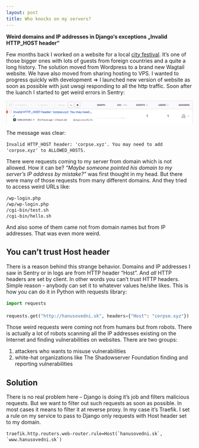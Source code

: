 ```yaml
---
layout: post
title: Who knocks on my servers?
---
```


**Weird domains and IP addresses in Django‘s exceptions „Invalid HTTP_HOST header“**

Few months back I worked on a website for a local [city festival](https://hanusovedni.sk/en/).
It’s one of those bigger ones with lots of guests from foreign countries and a quite a long history.
The solution moved from Wordpress to a brand new Wagtail website.
We have also moved from sharing hosting to VPS.
I wanted to progress quickly with development =>
I launched new version of website as soon as possible with just uwsgi responding to all the http traffic. 
Soon after the luanch I started to get weird errors in Sentry:

![Screenshot of error in Sentry](/images/sentry-error-invalid-http-host.png)

The message was clear:

```
Invalid HTTP_HOST header: 'corpse.xyz'. You may need to add 'corpse.xyz' to ALLOWED_HOSTS.
```

There were requests coming to my server from domain which is not allowed.
How it can be?
_“Maybe someone pointed his domain to my server’s IP address by mistake?”_ was first thought in my head.
But there were many of those requests from many different domains.
And they tried to access weird URLs like:

```
/wp-login.php
/wp/wp-login.php
/cgi-bin/test.sh
/cgi-bin/hello.sh
```

And also some of them came not from domain names but from IP addresses.
That was even more weird.

## You can’t trust Host header
There is a reason behind this strange behavior.
Domains and IP addresses I saw in Sentry or in logs are from HTTP header “Host”.
And _all_ HTTP headers are set by client.
In other words you can’t trust HTTP headers.
Simple reason - anybody can set it to whatever values he/she likes.
This is how you can do it in Python with requests library:

```python
import requests

requests.get("http://hanusovedni.sk", headers={"Host": "corpse.xyz"})
```

Those weird requests were coming not from humans but from robots.
There is actually a lot of robots scanning all the IP addresses existing on the Internet
and finding vulnerabilities on websites. There are two groups:

1. attackers who wants to misuse vulnerabilities
2. white-hat organizations like The Shadowserver Foundation finding and reporting vulnerabilities

## Solution
There is no real problem here – Django is doing it’s job and filters malicious requests.
But we want to filter out such requests as soon as possible.
In most cases it means to filter it at reverse proxy.
In my case it‘s Traefik.
I set a rule on my service to pass to Django only requests with Host header set to my domain.

```
traefik.http.routers.web-router.rule=Host(`hanusovedni.sk`, `www.hanusovedni.sk`)
```

